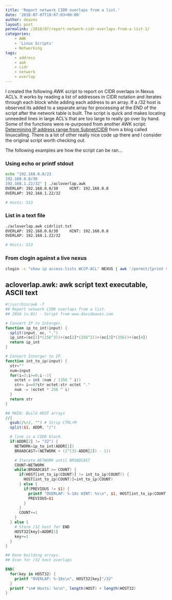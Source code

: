 ```yaml
---
title: 'Report network CIDR overlaps from a list.'
date: '2018-07-07T18:07:03+00:00'
author: deaves
layout: post
permalink: /2018/07/report-network-cidr-overlaps-from-a-list-2/
categories:
    - AWK
    - 'Linux Scripts'
    - Networking
tags:
    - address
    - awk
    - cidr
    - network
    - overlap
---
```


I created the following AWK script to report on CIDR overlaps in Nexus ACL’s. It works by reading a list of addresses in CIDR notation and iterates through each block while adding each address to an array. If a /32 host is observed its added to a separate array for processing at the END of the script after the network table is built. The script is quick and makes locating unneeded lines in large ACL’s that are too large to really go over by hand. Some of the functions were re-purposed from another AWK script: [Determining IP address range from Subnet/CIDR](http://linuxcalling.blogspot.com/2014/01/determining-ip-address-range-from.html) from a blog called linuxcalling. There is a lot of other really nice code up there and I consider the original script worth checking out.

The following examples are how the script can be ran…

### Using echo or printf stdout

```bash
echo "192.168.0.0/23
192.168.0.0/30
192.168.1.22/32" | ./acloverlap.awk
OVERLAP: 192.168.0.0/30     HINT: 192.168.0.0
OVERLAP: 192.168.1.22/32   

# Hosts: 513
```

### List in a text file

```bash
./acloverlap.awk cidrlist.txt 
OVERLAP: 192.168.0.0/30     HINT: 192.168.0.0
OVERLAP: 192.168.1.22/32   

# Hosts: 513
```

### From clogin against a live nexus

```bash
clogin -c "show ip access-lists WCCP-ACL" NEXUS | awk '/permit/{print $4}' | acloverlap.awk
```

## acloverlap.awk: awk script text executable, ASCII text

```awk
#!/usr/bin/awk -f
## Report network CIDR overlaps from a list.
## 2018 (v.01) - Script from www.davideaves.com

# Convert IP to Interger.
function ip_to_int(input) {
  split(input, oc, ".")
  ip_int=(oc[1]*(256^3))+(oc[2]*(256^2))+(oc[3]*(256))+(oc[4])
  return ip_int
}

# Convert Interger to IP.
function int_to_ip(input) {
  str=""
  num=input
  for(i=3;i>=0;i--){
    octet = int (num / (256 ^ i))
    str= i==0?str octet:str octet "."
    num -= (octet * 256 ^ i)
  }
  return str
}

## MAIN: Build HOST arrays
//{
  gsub(/\r/, "") # Strip CTRL+M
  split($1, ADDR, "/")

  # line is a CIDR block.
  if(ADDR[2] != "32") {
    NETWORK=ip_to_int(ADDR[1])
    BROADCAST=(NETWORK + (2^(32-ADDR[2]) - 1))

    # Iterate NETWORK until BROADCAST
    COUNT=NETWORK
    while(BROADCAST >= COUNT) {
      if(HOST[int_to_ip(COUNT)] != int_to_ip(COUNT)) {
        HOST[int_to_ip(COUNT)]=int_to_ip(COUNT)
      } else {
        if(PREVIOUS != $1) {
          printf "OVERLAP: %-18s HINT: %s\n", $1, HOST[int_to_ip(COUNT)]
          PREVIOUS=$1
        }
      }
      COUNT+=1
    }
  } else {
    # Store /32 host for END
    HOST32[key]=ADDR[1]
    key+=1
  }
}

## Done building arrays.
## Scan for /32 host overlaps

END{
  for(key in HOST32) {
    printf "OVERLAP: %-18s\n", HOST32[key]"/32"
  }
  printf "\n# Hosts: %s\n", length(HOST) + length(HOST32)
}
```
